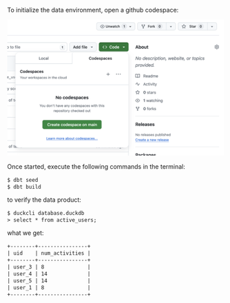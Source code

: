 To initialize the data environment, open a github codespace:

![image that explains how to open github codepsace](images/github-codespace.png)

Once started, execute the following commands in the terminal:

```
$ dbt seed
$ dbt build
```

to verify the data product:

```
$ duckcli database.duckdb
> select * from active_users;
```

what we get:

```
+--------+----------------+
| uid    | num_activities |
+--------+----------------+
| user_3 | 8              |
| user_4 | 14             |
| user_5 | 14             |
| user_1 | 8              |
+--------+----------------+
```

